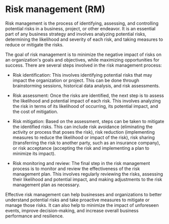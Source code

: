 # Risk management (RM)

Risk management is the process of identifying, assessing, and controlling potential risks in a business, project, or other endeavor. It is an essential part of any business strategy and involves analyzing potential risks, determining the likelihood and severity of each risk, and taking measures to reduce or mitigate the risks.

The goal of risk management is to minimize the negative impact of risks on an organization's goals and objectives, while maximizing opportunities for success. There are several steps involved in the risk management process:

* Risk identification: This involves identifying potential risks that may impact the organization or project. This can be done through brainstorming sessions, historical data analysis, and risk assessments.

* Risk assessment: Once the risks are identified, the next step is to assess the likelihood and potential impact of each risk. This involves analyzing the risk in terms of its likelihood of occurring, its potential impact, and the cost of mitigation.

* Risk mitigation: Based on the assessment, steps can be taken to mitigate the identified risks. This can include risk avoidance (eliminating the activity or process that poses the risk), risk reduction (implementing measures to reduce the likelihood or impact of the risk), risk sharing (transferring the risk to another party, such as an insurance company), or risk acceptance (accepting the risk and implementing a plan to minimize its impact).

* Risk monitoring and review: The final step in the risk management process is to monitor and review the effectiveness of the risk management plan. This involves regularly reviewing the risks, assessing their likelihood and potential impact, and making adjustments to the risk management plan as necessary.

Effective risk management can help businesses and organizations to better understand potential risks and take proactive measures to mitigate or manage those risks. It can also help to minimize the impact of unforeseen events, improve decision-making, and increase overall business performance and resilience.
